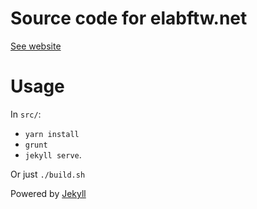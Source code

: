 # Source code for elabftw.net

[See website](https://www.elabftw.net)


# Usage

In `src/`:

* `yarn install`
* `grunt`
* `jekyll serve`.

Or just `./build.sh`

Powered by [Jekyll](https://jekyllrb.com)
